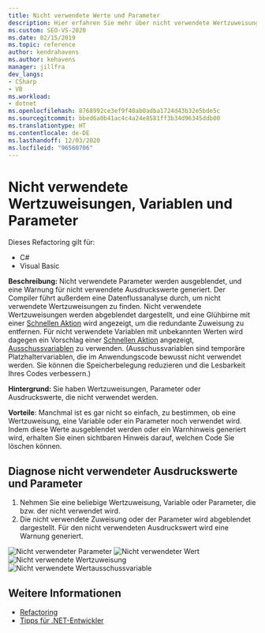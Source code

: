 ```yaml
---
title: Nicht verwendete Werte und Parameter
description: Hier erfahren Sie mehr über nicht verwendete Wertzuweisungen, Variablen und Parameter und wie diese im Code-Editor in Visual Studio angezeigt werden.
ms.custom: SEO-VS-2020
ms.date: 02/15/2019
ms.topic: reference
author: kendrahavens
ms.author: kehavens
manager: jillfra
dev_langs:
- CSharp
- VB
ms.workload:
- dotnet
ms.openlocfilehash: 8768992ce3ef9f40ab0adba1724d43b32e5bde5c
ms.sourcegitcommit: bbed6a0b41ac4c4a24e8581ff3b34d96345ddb00
ms.translationtype: HT
ms.contentlocale: de-DE
ms.lasthandoff: 12/03/2020
ms.locfileid: "96560706"
---
```

# <a name="unused-value-assignments-variables-and-parameters"></a>Nicht verwendete Wertzuweisungen, Variablen und Parameter

Dieses Refactoring gilt für:

- C#
- Visual Basic

**Beschreibung:** Nicht verwendete Parameter werden ausgeblendet, und eine Warnung für nicht verwendete Ausdruckswerte generiert. Der Compiler führt außerdem eine Datenflussanalyse durch, um nicht verwendete Wertzuweisungen zu finden. Nicht verwendete Wertzuweisungen werden abgeblendet dargestellt, und eine Glühbirne mit einer [Schnellen Aktion](../quick-actions.md) wird angezeigt, um die redundante Zuweisung zu entfernen. Für nicht verwendete Variablen mit unbekannten Werten wird dagegen ein Vorschlag einer [Schnellen Aktion](../quick-actions.md) angezeigt, [Ausschussvariablen](/dotnet/csharp/discards) zu verwenden. (Ausschussvariablen sind temporäre Platzhaltervariablen, die im Anwendungscode bewusst nicht verwendet werden. Sie können die Speicherbelegung reduzieren und die Lesbarkeit Ihres Codes verbessern.)

**Hintergrund:** Sie haben Wertzuweisungen, Parameter oder Ausdruckswerte, die nicht verwendet werden.

**Vorteile**: Manchmal ist es gar nicht so einfach, zu bestimmen, ob eine Wertzuweisung, eine Variable oder ein Parameter noch verwendet wird. Indem diese Werte ausgeblendet werden oder ein Warnhinweis generiert wird, erhalten Sie einen sichtbaren Hinweis darauf, welchen Code Sie löschen können.

## <a name="unused-expression-values-and-parameters-diagnostic"></a>Diagnose nicht verwendeter Ausdruckswerte und Parameter

1. Nehmen Sie eine beliebige Wertzuweisung, Variable oder Parameter, die bzw. der nicht verwendet wird.
2. Die nicht verwendete Zuweisung oder der Parameter wird abgeblendet dargestellt. Für den nicht verwendeten Ausdruckswert wird eine Warnung generiert.

  ![Nicht verwendeter Parameter](media/unused-parameter.png)
  ![Nicht verwendeter Wert](media/unused-value.png)
  ![Nicht verwendete Wertzuweisung](media/unused-value-assignment.png)
  ![Nicht verwendete Wertausschussvariable](media/unused-value-discard.png)

## <a name="see-also"></a>Weitere Informationen

- [Refactoring](../refactoring-in-visual-studio.md)
- [Tipps für .NET-Entwickler](../csharp-developer-productivity.md)
